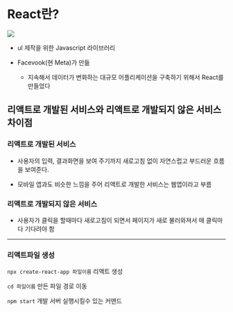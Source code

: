 # React란?

![](https://miro.medium.com/v2/resize:fit:1200/0*XCgoYU9sqt95P8J0.png)

- ul 제작을 위한 Javascript 라이브러리

- Facevook(현 Meta)가 만듦

  - 지속해서 데이터가 변화하는 대규모 어플리케이션을 구축하기 위해서 React를 만들었다

## 리액트로 개발된 서비스와 리액트로 개발되지 않은 서비스 차이점

### 리액트로 개발된 서비스

- 사용자의 입력, 결과화면을 보여 주기까지 새로고침 없이 자연스럽고 부드러운 흐름을 보여준다.

- 모바일 앱과도 비슷한 느낌을 주어 리액트로 개발한 서비스는 웹앱이라고 부름

### 리액트로 개발되지 않은 서비스

- 사용자가 클릭을 할때마다 새로고침이 되면서 페이지가 새로 불러와져서 매 클릭마다 기다려야 함

---

### 리액트파일 생성

`npx create-react-app 파일이름` 리액트 생성

`cd 파일이름` 만든 파일 경로 이동

`npm start` 개발 서버 실행시킬수 있는 커맨드
